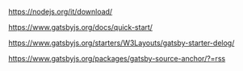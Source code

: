 https://nodejs.org/it/download/

https://www.gatsbyjs.org/docs/quick-start/

https://www.gatsbyjs.org/starters/W3Layouts/gatsby-starter-delog/

https://www.gatsbyjs.org/packages/gatsby-source-anchor/?=rss

